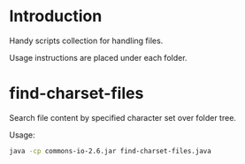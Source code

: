 # Introduction
Handy scripts collection for handling files.

Usage instructions are placed under each folder.

# find-charset-files
Search file content by specified character set over folder tree.

Usage:
```bash
java -cp commons-io-2.6.jar find-charset-files.java
```
